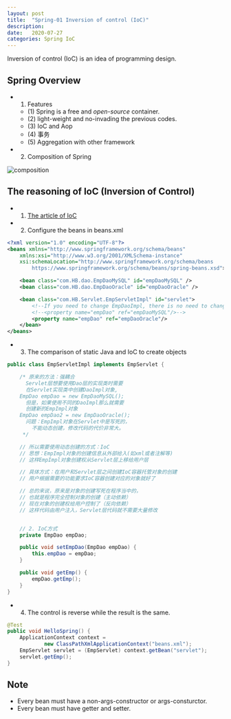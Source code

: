 ```yaml
---
layout: post
title:  "Spring-01 Inversion of control (IoC)"
description: 
date:   2020-07-27
categories: Spring IoC
---
```

Inversion of control (IoC) is an idea of programming design.

## Spring Overview

- 1. Features
    
    - (1) Spring is a free and _open-source_ container.
    - (2) light-weight and no-invading the previous codes.
    - (3) IoC and Aop
    - (4) 事务
    - (5) Aggregation with other framework

- 2. Composition of Spring

![composition](/image/Spring/composition.png)

## The reasoning of IoC (Inversion of Control)

- 1. [The article of IoC](https://mp.weixin.qq.com/s/VM6INdNB_hNfXCMq3UZgTQ)

- 2. Configure the beans in beans.xml

```xml
<?xml version="1.0" encoding="UTF-8"?>
<beans xmlns="http://www.springframework.org/schema/beans"
    xmlns:xsi="http://www.w3.org/2001/XMLSchema-instance"
    xsi:schemaLocation="http://www.springframework.org/schema/beans
        https://www.springframework.org/schema/beans/spring-beans.xsd">

    <bean class="com.HB.dao.EmpDaoMySQL" id="empDaoMySQL" />
    <bean class="com.HB.dao.EmpDaoOracle" id="empDaoOracle" />

    <bean class="com.HB.Servlet.EmpServletImpl" id="servlet">
        <!--If you need to change EmpDaoImpl, there is no need to change codes.-->
        <!--<property name="empDao" ref="empDaoMySQL"/>-->
        <property name="empDao" ref="empDaoOracle"/>
    </bean>
</beans>
``` 

- 3. The comparison of static Java and IoC to create objects

```java
public class EmpServletImpl implements EmpServlet {

    /* 原来的方法：强耦合
      Servlet层想要使用Dao层的实现类时需要
      在Servlet实现类中创建DaoImpl对象,
    EmpDao empDao = new EmpDaoMySQL();
      但是，如果使用不同的DaoImpl那么就需要
      创建新的EmpImpl对象
    EmpDao empDao2 = new EmpDaoOracle();
      问题：EmpImpl对象在Servlet中是写死的，
        不能动态创建，修改代码的代价非常大。
     */

    // 所以需要使用动态创建的方式：IoC
    // 思想：EmpImpl对象的创建信息从外部给入(如xml或者注解等)
    // 这样EmpImpl对象创建权从Servlet层上移给用户层

    // 具体方式：在用户和Servlet层之间创建IoC容器托管对象的创建
    // 用户根据需要的功能要求IoC容器创建对应的对象就好了

    // 总的来说，原来是对象的创建写死在程序当中的，
    // 也就是程序完全控制对象的创建（主动依赖）
    // 现在对象的创建权给用户控制了（反向依赖）
    // 这样代码由用户注入，Servlet层代码就不需要大量修改


    // 2. IoC方式
    private EmpDao empDao;

    public void setEmpDao(EmpDao empDao) {
        this.empDao = empDao;
    }

    public void getEmp() {
        empDao.getEmp();
    }
}
```

- 4. The control is reverse while the result is the same.

```java
@Test
public void HelloSpring() {
    ApplicationContext context =
            new ClassPathXmlApplicationContext("beans.xml");
    EmpServlet servlet = (EmpServlet) context.getBean("servlet");
    servlet.getEmp();
}
```

## Note

- Every bean must have a non-args-constructor or args-consturctor.
- Every bean must have getter and setter.